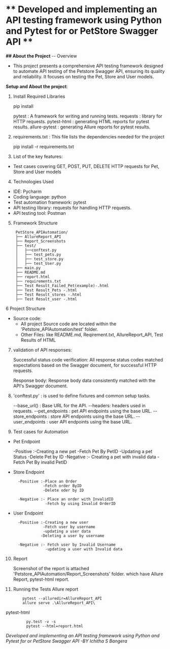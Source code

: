 # ** Developed and implementing an API testing framework using Python and Pytest for or PetStore Swagger API  **

**## About the Project** -- Overview
- This project presents a comprehensive API testing framework designed to automate API testing of the Petstore Swagger API, ensuring its quality and reliability. It focuses on testing the Pet, Store and User models.

**Setup and About the project**:

1. Install Required Libraries

   
     pip install 


     pytest : A framework for writing and running tests.
     requests : library for HTTP requests.
     pytest-html : generating HTML reports for pytest results.
     allure-pytest : generating Allure reports for pytest results.

2.  requirements.txt : This file lists the dependencies needed for the project

    pip install -r requirements.txt


3. List of the key features:
  - Test cases covering GET, POST, PUT, DELETE HTTP requests for Pet, Store and User models

4. Technologies Used
  - IDE: Pycharm
  - Coding language: python
  - Test automation framework: pytest
  - API testing library: requests for handling HTTP requests.
  - API testing tool: Postman

  5. Framework Structure
  
          PetStore_APIAutomation/
          ├── AllureReport_API
          ├── Report_Screenshots
          ├── test/
          │   ├──conftest.py
          │   ├── test_pets.py
          │   ├── test_store.py
          │   ├── test_User.py
          ├── main.py
          ├── README.md
          ├── report.html
          ├── requirements.txt
          ├── Test Result_Failed_Pet(example)-.html
          ├── Test Result_Pets -.html
          ├── Test Result_stores -.html
          ├── Test Result_user -.html

6 Project Structure
- Source code:
  - All project Source code are located within the 'Petstore_APIAutomation/test' folder.
  - Other Files: like README.md, Reqirement.txt, AllureReport_API, Test Results of HTML



7. validation of API responses:

   Successful status code verification: All response status codes matched expectations based on the Swagger document, for successful HTTP requests.

   Response body: Response body data consistently matched with the API's Swagger document.


8.  'conftest.py'  : is used to define fixtures and common setup tasks.

  
      --base_url() : Base URL for the API.
      --headers: headers used in requests.
      --pet_endpoints : pet API endpoints using the base URL.
      --store_endpoints : store API endpoints using the base URL.
      --user_endpoints : user API endpoints using the base URL.

9.  Test cases for Automation 

   - Pet Endpoint



        -Positive :-Creating a new pet
                   -Fetch Pet By PetID
                   -Updating a pet Status
                   -Delete Pet by ID
        -Negative :- Creating a pet with invalid data
                    -Fetch Pet By invalid PetID


- Store Endpoint


        -Positive :-Place an Order
                   -Fetch order ByID
                   -Delete oder by ID
                   
        -Negative :- Place an order with InvalidID
                    -Fetch by using Invalid OrderID

- User Endpoint


        -Positive :-Creating a new user
                   -Fetch user by username
                   -updating a user data
                  -Deleting a user by username
                   
        -Negative :- Fetch user by Invalid Username
                    -updating a user with Invalid data





 10. Report

     Screenshot of the report is attached 'Petstore_APIAutomation/Report_Screenshots' folder.
     which have Allure Report,  pytest-html report.


 11. Running the Tests
             Allure report

             pytest --alluredir=AllureReport_API
             allure serve .\AllureReport_API\
            
             
 pytest-html
             
             py.test -v -s
             pytest --html=report.html





*Developed and implementing an API testing framework using Python and Pytest for or PetStore Swagger API 
-BY Ichitha S Bangera*